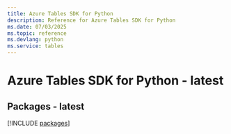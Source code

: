 ```yaml
---
title: Azure Tables SDK for Python
description: Reference for Azure Tables SDK for Python
ms.date: 07/03/2025
ms.topic: reference
ms.devlang: python
ms.service: tables
---
```

# Azure Tables SDK for Python - latest
## Packages - latest
[!INCLUDE [packages](tables-index.md)]